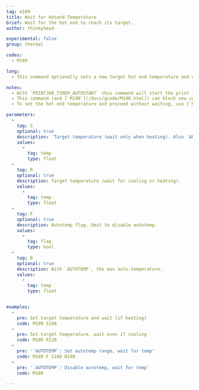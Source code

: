 ```yaml
---
tag: m109
title: Wait for Hotend Temperature
brief: Wait for the hot end to reach its target.
author: thinkyhead

experimental: false
group: thermal

codes:
  - M109

long:
  - This command optionally sets a new target hot end temperature and waits for the target temperature to be reached before proceeding. If the temperature is set with `S` then `M109` waits *only when heating*. If the temperature is set with `R` then `M109` will also wait for the temperature to go down.

notes:
  - With `PRINTJOB_TIMER_AUTOSTART` this command will start the print job if heating, and stop the print job timer if the temperature is set at or below half of `EXTRUDE_MINTEMP`.
  - This command (and [`M190`](/docs/gcode/M190.html)) can block new commands from the host, preventing remote shutdown. However, if `EMERGENCY_PARSER` is enabled, a host can send `M108` to break out of the wait loop.
  - To set the hot end temperature and proceed without waiting, use [`M104`](/docs/gcode/M104.html).

parameters:
  -
    tag: S
    optional: true
    description: 'Target temperature (wait only when heating). Also `AUTOTEMP`: The min auto-temperature.'
    values:
      -
        tag: temp
        type: float
  -
    tag: R
    optional: true
    description: Target temperature (wait for cooling or heating).
    values:
      -
        tag: temp
        type: float
  -
    tag: F
    optional: true
    description: Autotemp flag. Omit to disable autotemp.
    values:
      -
        tag: flag
        type: bool
  -
    tag: B
    optional: true
    description: With `AUTOTEMP`, the max auto-temperature.
    values:
      -
        tag: temp
        type: float


examples:
  -
    pre: Set target temperature and wait (if heating)
    code: M109 S180
  -
    pre: Set target temperature, wait even if cooling
    code: M109 R120
  -
    pre: '`AUTOTEMP`: Set autotemp range, wait for temp'
    code: M109 F S180 B190
  -
    pre: '`AUTOTEMP`: Disable autotemp, wait for temp'
    code: M109

---
```

